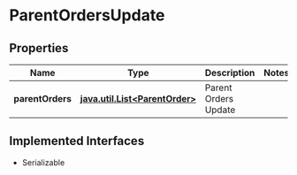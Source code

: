 

# ParentOrdersUpdate


## Properties

Name | Type | Description | Notes
------------ | ------------- | ------------- | -------------
**parentOrders** | [**java.util.List&lt;ParentOrder&gt;**](ParentOrder.md) | Parent Orders Update | 


## Implemented Interfaces

* Serializable


